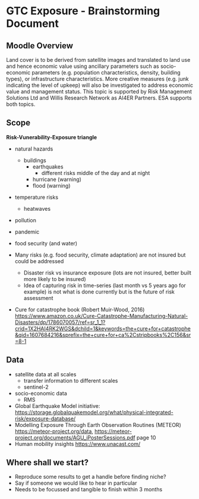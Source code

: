 # GTC Exposure - Brainstorming Document

## Moodle Overview

Land cover is to be derived from satellite images and translated to land use and hence economic value using ancillary parameters such as socio-economic parameters (e.g. population characteristics, density, building types), or infrastructure characteristics. More creative measures (e.g. junk indicating the level of upkeep) will also be investigated to address economic value and management status. This topic is supported by Risk Management Solutions Ltd and Willis Research Network as AI4ER Partners. ESA supports both topics.

## Scope

**Risk-Vunerability-Exposure triangle**

- natural hazards
  - buildings
    - earthquakes
      - different risks middle of the day and at night
    - hurricane (warning)
    - flood (warning)
  
- temperature risks
  - heatwaves
- pollution

- pandemic

- food security (and water)

* Many risks (e.g. food security, climate adaptation) are not insured but could be addressed
   * Disaster risk vs insurance exposure (lots are not insured, better built more likely to be insured)
   * Idea of capturing risk in time-series (last month vs 5 years ago for example) is not what is done currently but is the future of risk assessment
   
* Cure for catastrophe book (Robert Muir-Wood, 2016) https://www.amazon.co.uk/Cure-Catastrophe-Manufacturing-Natural-Disasters/dp/1786070057/ref=sr_1_1?crid=1X2HAI4RK2WGS&dchild=1&keywords=the+cure+for+catastrophe&qid=1607684216&sprefix=the+cure+for+ca%2Cstripbooks%2C156&sr=8-1


## Data

- satellite data at all scales
  - transfer information to different scales
  - sentinel-2
- socio-economic data
   - RMS
- Global Earthquake Model initiative: https://storage.globalquakemodel.org/what/physical-integrated-risk/exposure-database/
- Modelling Exposure Through Earth Observation Routines (METEOR) https://meteor-project.org/data, https://meteor-project.org/documents/AGU_iPosterSessions.pdf page 10
- Human mobility insights https://www.unacast.com/


## Where shall we start?
* Reproduce some results to get a handle before finding niche?
* Say if someone we would like to hear in particular
* Needs to be focussed and tangible to finish within 3 months

